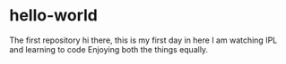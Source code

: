# hello-world
The first repository
hi there, this is my first day in here
I am watching IPL and learning to code
Enjoying both the things equally.
